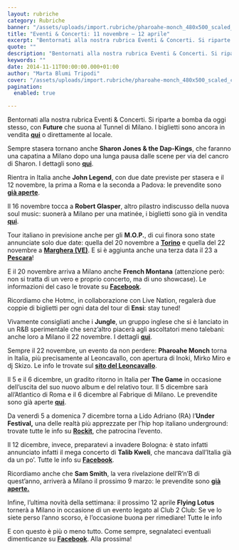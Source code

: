 ```yaml
---
layout: rubriche
category: Rubriche
banner: "/assets/uploads/import.rubriche/pharoahe-monch_480x500_scaled_cropp.jpg"
title: "Eventi & Concerti: 11 novembre – 12 aprile"
excerpt: "Bentornati alla nostra rubrica Eventi & Concerti. Si riparte a bomba da oggi stesso, con Future che suona al Tunnel di Milano. I biglietti sono ancora in vendita qui o direttamente al locale. Sempre stasera tornano anche Sharon Jones & the Dap-Kings, che faranno una capatina a Milano dopo una lunga pausa dalle scene per via [&hellip"
quote: ""
description: "Bentornati alla nostra rubrica Eventi & Concerti. Si riparte a bomba da oggi stesso, con Future che suona al Tunnel di Milano. I biglietti sono ancora in vendita qui o direttamente al locale. Sempre stasera tornano anche Sharon Jones & the Dap-Kings, che faranno una capatina a Milano dopo una lunga pausa dalle scene per via [&hellip"
keywords: ""
date: 2014-11-11T00:00:00.000+01:00
author: "Marta Blumi Tripodi"
cover: "/assets/uploads/import.rubriche/pharoahe-monch_480x500_scaled_cropp.jpg"
pagination:
  enabled: true

---
```


[](https://hotmc.com/wp-content/uploads/2013/12/pharoahe-monch%5F480x500%5Fscaled%5Fcropp.jpg)

Bentornati alla nostra rubrica Eventi & Concerti. Si riparte a bomba da oggi stesso, con **Future** che suona al Tunnel di Milano. I biglietti sono ancora in vendita [**qui**](http://www.ticketone.it/biglietti-future.html?affiliate=ITT&doc=artistPages%2Ftickets&fun=artist&action=tickets&erid=1218957&xtcr=1&xtmc=Future&xtnp=1 "http://www.ticketone.it/biglietti-future.html?affiliate=ITT&doc=artistPages%2Ftickets&fun=artist&action=tickets&erid=1218957&xtcr=1&xtmc=Future&xtnp=1") o direttamente al locale.

Sempre stasera tornano anche **Sharon Jones & the Dap-Kings**, che faranno una capatina a Milano dopo una lunga pausa dalle scene per via del cancro di Sharon. I dettagli sono [**qui**](https://www.facebook.com/dnaconcertieproduzioni/photos/a.185137644864810.40950.141382855906956/752195684825667/?type=1 "https://www.facebook.com/dnaconcertieproduzioni/photos/a.185137644864810.40950.141382855906956/752195684825667/?type=1").

Rientra in Italia anche **John Legend**, con due date previste per stasera e il 12 novembre, la prima a Roma e la seconda a Padova: le prevendite sono [**già aperte**](http://www.ticketone.it/biglietti-john-legend.html?affiliate=ITT&doc=artistPages%2Ftickets&fun=artist&action=tickets&kuid=460706 "http://www.ticketone.it/biglietti-john-legend.html?affiliate=ITT&doc=artistPages%2Ftickets&fun=artist&action=tickets&kuid=460706").

Il 16 novembre tocca a **Robert Glasper**, altro pilastro indiscusso della nuova soul music: suonerà a Milano per una matinée, i biglietti sono già in vendita [**qui**](http://www.ticketone.it/robert-glasper-jason-moran-duo-biglietti-milano.html?affiliate=ITT&doc=artistPages/tickets&fun=artist&action=tickets&key=1268586$4296717 "http://www.ticketone.it/robert-glasper-jason-moran-duo-biglietti-milano.html?affiliate=ITT&doc=artistPages/tickets&fun=artist&action=tickets&key=1268586$4296717").

Tour italiano in previsione anche per gli **M.O.P.**, di cui finora sono state annunciate solo due date: quella del 20 novembre a **[Torino](https://www.facebook.com/events/285392024991835/?ref=22 "https://www.facebook.com/events/285392024991835/?ref=22")** e quella del 22 novembre a [**Marghera (VE)**](http://www.musicclub.eu/locali/17172/centro-sociale-rivolta "http://www.musicclub.eu/locali/17172/centro-sociale-rivolta"). E si è aggiunta anche una terza data il 23 a [**Pescara**](https://www.eventsmapp.com/it/event/7221427 "https://www.eventsmapp.com/it/event/7221427")!

E il 20 novembre arriva a Milano anche **French Montana** (attenzione però: non si tratta di un vero e proprio concerto, ma di uno showcase). Le informazioni del caso le trovate su [**Facebook**](https://www.facebook.com/events/1486390884968506/ "https://www.facebook.com/events/1486390884968506/").

Ricordiamo che Hotmc, in collaborazione con Live Nation, regalerà due coppie di biglietti per ogni data del tour di **Ensi**: stay tuned!

Vivamente consigliati anche i **Jungle**, un gruppo inglese che si è lanciato in un R&B sperimentale che senz’altro piacerà agli ascoltatori meno talebani: anche loro a Milano il 22 novembre. I dettagli [**qui**](http://www.vivoconcerti.com/artisti/jungle "http://www.vivoconcerti.com/artisti/jungle").

Sempre il 22 novembre, un evento da non perdere: **Pharoahe Monch** torna in Italia, più precisamente al Leoncavallo, con apertura di Inoki, Mirko Miro e dj Skizo. Le info le trovate sul [**sito del Leoncavallo**](http://www.leoncavallo.org/home/index.php?option=com%5Ficagenda&view=list&layout=event&id=713&Itemid=110 "http://www.leoncavallo.org/home/index.php?option=com_icagenda&view=list&layout=event&id=713&Itemid=110").

Il 5 e il 6 dicembre, un gradito ritorno in Italia per **The Game** in occasione dell’uscita del suo nuovo album e del relativo tour. Il 5 dicembre sarà all’Atlantico di Roma e il 6 dicembre al Fabrique di Milano. Le prevendite sono già aperte [**qui**](http://www.ticketone.it/tickets.html?affiliate=IGA&doc=erdetaila&fun=erdetail&erid=666730&includeOnlybookable=true&gclid=CjwKEAjw2reiBRCaobK3udOj-Q4SJACXWyYmC9UNESASHXamyEE17OI-HYZzOu55cgK6bNTJV3iUrhoCodbw%5FwcB "http://www.ticketone.it/tickets.html?affiliate=IGA&doc=erdetaila&fun=erdetail&erid=666730&includeOnlybookable=true&gclid=CjwKEAjw2reiBRCaobK3udOj-Q4SJACXWyYmC9UNESASHXamyEE17OI-HYZzOu55cgK6bNTJV3iUrhoCodbw_wcB").

Da venerdì 5 a domenica 7 dicembre torna a Lido Adriano (RA) l’**Under Festival,** una delle realtà più apprezzate per l’hip hop italiano underground: trovate tutte le info su [**Rockit**](http://www.rockit.it/under-festival-cypher "http://www.rockit.it/under-festival-cypher"), che patrocina l’evento.

Il 12 dicembre, invece, preparatevi a invadere Bologna: è stato infatti annunciato infatti il mega concerto di **Talib Kweli**, che mancava dall’Italia già da un po’. Tutte le info su [**Facebook**](https://www.facebook.com/events/774544435942565 "https://www.facebook.com/events/774544435942565").

Ricordiamo anche che **Sam Smith**, la vera rivelazione dell’R’n’B di quest’anno, arriverà a Milano il prossimo 9 marzo: le prevendite sono [**già aperte.**](http://www.ticketone.it/biglietti.html?affiliate=ITT&fun=search&action=search&doc=search%2Fsearch&detailadoc=erdetaila&detailbdoc=evdetailb&kudoc=artist&sort%5Fby=score&sort%5Fdirection=desc&fuzzy=yes&suchbegriff=Sam+Smith "http://www.ticketone.it/biglietti.html?affiliate=ITT&fun=search&action=search&doc=search%2Fsearch&detailadoc=erdetaila&detailbdoc=evdetailb&kudoc=artist&sort_by=score&sort_direction=desc&fuzzy=yes&suchbegriff=Sam+Smith")

Infine, l’ultima novità della settimana: il prossimo 12 aprile **Flying Lotus** tornerà a Milano in occasione di un evento legato al Club 2 Club: Se ve lo siete perso l’anno scorso, è l’occasione buona per rimediare! Tutte le info

E con questo è più o meno tutto. Come sempre, segnalateci eventuali dimenticanze su [**Facebook**](https://www.facebook.com/hotmcmag "http://www.facebook.com/hotmcmag"). Alla prossima!